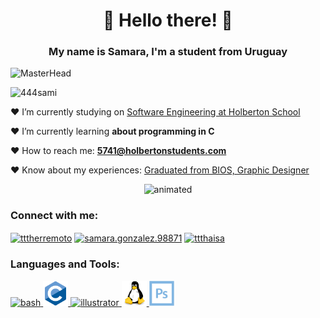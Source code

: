 <h1 align="center">🌸 Hello there! 🌸</h1>
<h3 align="center">My name is Samara, I'm a student from Uruguay</h3>

![MasterHead](https://i.pinimg.com/originals/39/51/34/395134fcfcbbf6f6875a68491c48ee41.jpg)

<p align="left"> <img src="https://komarev.com/ghpvc/?username=444sami&label=Profile%20views&color=0e75b6&style=flat" alt="444sami" /> </p>

♥︎ I’m currently studying on [Software Engineering at Holberton School](https://holbertonschool.uy/)

♥︎ I’m currently learning **about programming in C**

♥︎ How to reach me: **5741@holbertonstudents.com**

♥︎ Know about my experiences: [Graduated from BIOS, Graphic Designer](https://www.biosportal.com/)

<p align="center">
  <img src="https://media.tenor.com/L4TD4MWFy40AAAAi/kirby.gif.gif" alt="animated" />
</p>

<h3 align="left">Connect with me:</h3>
<p align="left">
<a href="https://twitter.com/tttherremoto" target="blank"><img align="center" src="https://raw.githubusercontent.com/rahuldkjain/github-profile-readme-generator/master/src/images/icons/Social/twitter.svg" alt="tttherremoto" height="30" width="40" /></a>
<a href="https://fb.com/samara.gonzalez.98871" target="blank"><img align="center" src="https://raw.githubusercontent.com/rahuldkjain/github-profile-readme-generator/master/src/images/icons/Social/facebook.svg" alt="samara.gonzalez.98871" height="30" width="40" /></a>
<a href="https://instagram.com/ttthaisa" target="blank"><img align="center" src="https://raw.githubusercontent.com/rahuldkjain/github-profile-readme-generator/master/src/images/icons/Social/instagram.svg" alt="ttthaisa" height="30" width="40" /></a>
</p>

<h3 align="left">Languages and Tools:</h3>
<p align="left"> <a href="https://www.gnu.org/software/bash/" target="_blank" rel="noreferrer"> <img src="https://www.vectorlogo.zone/logos/gnu_bash/gnu_bash-icon.svg" alt="bash" width="40" height="40"/> </a> <a href="https://www.cprogramming.com/" target="_blank" rel="noreferrer"> <img src="https://raw.githubusercontent.com/devicons/devicon/master/icons/c/c-original.svg" alt="c" width="40" height="40"/> </a> <a href="https://www.adobe.com/in/products/illustrator.html" target="_blank" rel="noreferrer"> <img src="https://www.vectorlogo.zone/logos/adobe_illustrator/adobe_illustrator-icon.svg" alt="illustrator" width="40" height="40"/> </a> <a href="https://www.linux.org/" target="_blank" rel="noreferrer"> <img src="https://raw.githubusercontent.com/devicons/devicon/master/icons/linux/linux-original.svg" alt="linux" width="40" height="40"/> </a> <a href="https://www.photoshop.com/en" target="_blank" rel="noreferrer"> <img src="https://raw.githubusercontent.com/devicons/devicon/master/icons/photoshop/photoshop-line.svg" alt="photoshop" width="40" height="40"/> </a> </p>
